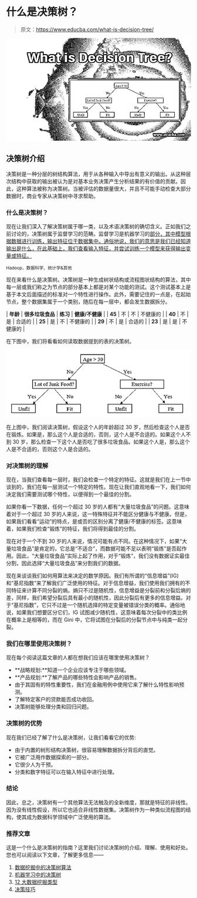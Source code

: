 # 什么是决策树？

> 原文：<https://www.educba.com/what-is-decision-tree/>

![What is Decision Tree?](img/48ba9818ddf8cd388e778fe988daad19.png)



## 决策树介绍

决策树是一种分层的树结构算法，用于从各种输入中导出有意义的输出。从这种层次结构中获取的输出被认为是对基本业务决策产生分析结果的有价值的贡献。因此，这种算法被称为决策树。当被评估的数据量很大，并且不可能手动检查大部分数据时，商业专家从决策树中寻求帮助。

### 什么是决策树？

现在让我们深入了解决策树属于哪一类，以及术语决策树的确切含义。正如我们之前讨论的，决策树属于监督学习的范畴。监督学习是机器学习的[部分，其中模型根据数据进行训练，输出特征位于数据集中。通俗地说，我们的意思是我们已经知道输出是什么，在此基础上，我们查看输入特征，并尝试训练一个模型来获得输出变量或特征。](https://www.educba.com/what-is-machine-learning/)

<small>Hadoop、数据科学、统计学&其他</small>

现在来看什么是决策树。决策树是一种生成树状结构或流程图状结构的算法，其中每一层或我们称之为节点的部分基本上都是对某个功能的测试。这个测试基本上是基于本文后面描述的标准对一个特性进行操作。此外，需要记住的一点是，在起始节点，整个数据集属于一个类别，随后在每一层中，都会发生数据拆分。

| **年龄** | **很多垃圾食品** | **练习** | **健康/不健康** |
| **45** | 不 | 不 | 不健康的 |
| **40** | 不 | 是 | 合适的 |
| **25** | 是 | 不 | 不健康的 |
| **29** | 不 | 是 | 合适的 |
| **23** | 是 | 是 | 不健康的 |

在下图中，我们将看看如何读取数据提到的表的决策树。

![What is Decision Tree 1-1](img/9d278f813a37fbda8d89d2ddbf63879e.png)



在上图中，我们阅读决策树，假设这个人的年龄超过 30 岁，然后检查这个人是否在锻炼。如果是，那么这个人是合适的，否则，这个人是不合适的。如果这个人不到 30 岁，那么检查一下这个人是否吃了很多垃圾食品。如果这个人是，那么这个人是不合适的，否则这个人是合适的。

### 对决策树的理解

现在，当我们查看每一层时，我们会检查一个特定的特征。这就是我们在上一节中谈到的，我们在每一层测试一个特定的特性。现在让我们直观地看一下，我们如何决定我们需要测试哪个特性，以便得到一个最佳的分割。

如果你看一下数据，任何一个超过 30 岁的人都有“大量垃圾食品”的问题。这意味着对于一个超过 30 岁的人来说，这一特殊特征并不能区分健康与不健康。但是，如果我们看看“运动”的特点，是或否的区别分离了健康/不健康的标签。这意味着，如果我们检查“锻炼”的特征，我们将得到最佳的分割。

现在对于一个不到 30 岁的人来说，情况可能有点不同。在这种情况下，如果“大量垃圾食品”是肯定的，它总是“不适合”，而数据可能不足以表明“锻炼”是否起作用。因此，“大量垃圾食品”实际上起了作用，对于“锻炼”，我们没有数据证实最佳分割，因此选择“大量垃圾食品”来分割我们的数据。

现在来谈谈我们如何用算法来决定的数学原因。我们有所谓的“信息增益”(IG)和“基尼指数”来了解我们广泛使用的特征。对于信息增益，我们使用我们拥有的不同特征来计算不同分裂的熵。熵只不过是随机性，信息增益是分裂前和分裂后熵的差，同样，我们希望分裂后具有最小的随机性，因此分裂后有更多的信息增益。对于“基尼指数”，它只不过是一个随机选择的特定变量被错误分类的概率。通俗地说，如果我们想要区分它们，IG 试图减少随机性，这意味着每次分裂中的类比例在概率上是相等的，而在 Gini 中，它将试图在分裂后的分裂节点中与纯类一起分裂。

### 我们在哪里使用决策树？

现在每个阅读这篇文章的人都在想我们应该在哪里使用决策树？

*   **战略规划:**知道一个企业应该专注于哪些领域。
*   **产品规划:**了解产品的哪些特性会影响产品的销售。
*   由于其固有的特性重要性，我们在金融用例中使用它来了解什么特性影响预测。
*   了解特定客户的贷款能否成功收回。
*   决策树能够处理分类和回归问题。

### 决策树的优势

现在我们已经了解了什么是决策树，让我们看看它的优势:

*   由于内置的树形结构决策树，很容易理解数据拆分背后的直觉。
*   它被广泛用作数据探索的一部分。
*   它很少人为干预。
*   分类和数字特征可以在输入特征中进行处理。

### 结论

因此，总之，决策树有一个其他算法无法触及的全新维度，那就是特征的非线性。因为没有线性假设，所以它也适合非线性数据集。决策树作为一种类似流程图的结构，使其成为数据科学领域中广泛使用的算法。

### 推荐文章

这是一个什么是决策树的指南？这里我们讨论决策树的介绍、理解、使用和好处。您也可以阅读以下文章，了解更多信息——

1.  [数据挖掘中的决策树算法](https://www.educba.com/decision-tree-in-data-mining/)
2.  [机器学习中的决策树](https://www.educba.com/decision-tree-in-machine-learning/)
3.  [12 大数据挖掘类型](https://www.educba.com/type-of-data-mining/)
4.  [决策技巧](https://www.educba.com/decision-making-techniques/)





